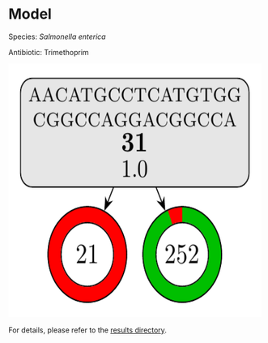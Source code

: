 
# Model

Species: *Salmonella enterica*

Antibiotic: Trimethoprim

<img src="./model.png" width=500 height=500 />

For details, please refer to the [results directory](../../../../../results/cart_b/salmonella%20enterica/trimethoprim/repeat_3/).

